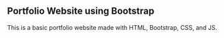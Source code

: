 ## Portfolio Website using Bootstrap
 This is a basic portfolio website made with HTML, Bootstrap, CSS, and JS.